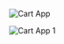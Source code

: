 ![Cart App](https://user-images.githubusercontent.com/75094649/124013200-a569e300-d9ff-11eb-8ac6-5b7fda0f946f.png)


![Cart App 1](https://user-images.githubusercontent.com/75094649/124013231-ad298780-d9ff-11eb-8ace-fa3aec190ac2.png)
